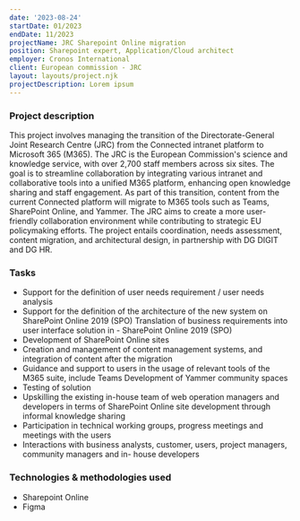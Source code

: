 ```yaml
---
date: '2023-08-24'
startDate: 01/2023
endDate: 11/2023
projectName: JRC Sharepoint Online migration
position: Sharepoint expert, Application/Cloud architect
employer: Cronos International
client: European commission - JRC
layout: layouts/project.njk
projectDescription: Lorem ipsum
---
```


### Project description

This project involves managing the transition of the Directorate-General Joint Research Centre (JRC) from the Connected intranet platform to Microsoft 365 (M365). The JRC is the European Commission's science and knowledge service, with over 2,700 staff members across six sites. The goal is to streamline collaboration by integrating various intranet and collaborative tools into a unified M365 platform, enhancing open knowledge sharing and staff engagement. As part of this transition, content from the current Connected platform will migrate to M365 tools such as Teams, SharePoint Online, and Yammer. The JRC aims to create a more user-friendly collaboration environment while contributing to strategic EU policymaking efforts. The project entails coordination, needs assessment, content migration, and architectural design, in partnership with DG DIGIT and DG HR.

### Tasks

- Support for the definition of user needs requirement / user needs analysis
- Support for the definition of the architecture of the new system on SharePoint Online 2019 (SPO) Translation of business requirements into user interface solution in - SharePoint Online 2019 (SPO)
- Development of SharePoint Online sites
- Creation and management of content management systems, and integration of content after the migration
- Guidance and support to users in the usage of relevant tools of the M365 suite, include Teams Development of Yammer community spaces
- Testing of solution
- Upskilling the existing in-house team of web operation managers and developers in terms of SharePoint Online site development through informal knowledge sharing
- Participation in technical working groups, progress meetings and meetings with the users
- Interactions with business analysts, customer, users, project managers, community managers and in- house developers 

### Technologies & methodologies used

- Sharepoint Online
- Figma